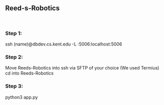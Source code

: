 ## Reed-s-Robotics

&nbsp;  &nbsp;


### Step 1:
ssh (name)@dbdev.cs.kent.edu -L :5006:localhost:5006

### Step 2:
Move Reeds-Robotics into ssh via SFTP of your choice (We used Termius)
cd into Reeds-Robotics

### Step 3:
python3 app.py
